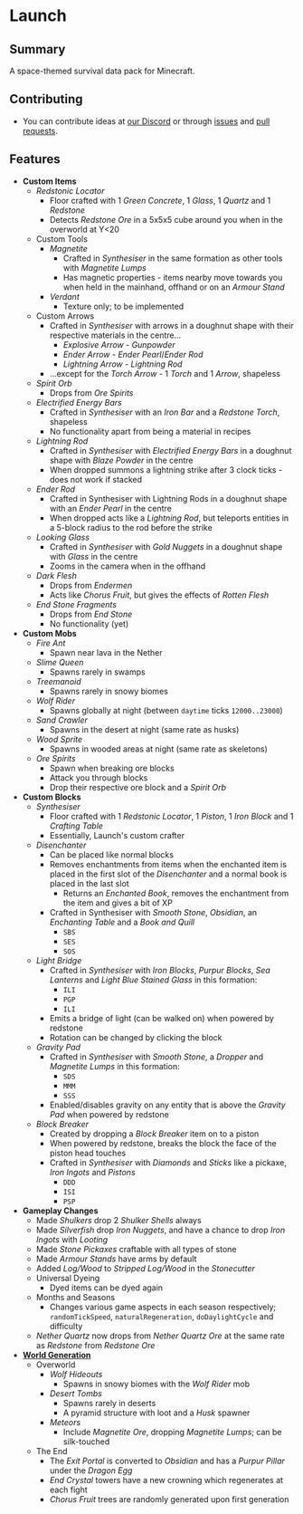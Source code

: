 # Launch

## Summary
A space-themed survival data pack for Minecraft.

## Contributing
- You can contribute ideas at [our Discord](https://discord.io/origami) or through [issues](https://github.com/origami-games/launch/issues) and [pull requests](https://github.com/origami-games/launch/pulls).

## Features
- **Custom Items**
    - *Redstonic Locator*
        - Floor crafted with 1 *Green Concrete*, 1 *Glass*, 1 *Quartz* and 1 *Redstone*
        - Detects *Redstone Ore* in a 5x5x5 cube around you when in the overworld at Y<20
    - Custom Tools
        - *Magnetite*
            - Crafted in *Synthesiser* in the same formation as other tools with *Magnetite Lumps*
            - Has magnetic properties - items nearby move towards you when held in the mainhand, offhand or on an *Armour Stand*
        - *Verdant*
            - Texture only; to be implemented
    - Custom Arrows
        - Crafted in *Synthesiser* with arrows in a doughnut shape with their respective materials in the centre...
            - *Explosive Arrow* - *Gunpowder*
            - *Ender Arrow* - *Ender Pearl*/*Ender Rod*
            - *Lightning Arrow* - *Lightning Rod*
        - ...except for the *Torch Arrow* - 1 *Torch* and 1 *Arrow*, shapeless
    - *Spirit Orb*
        - Drops from *Ore Spirits*
    - *Electrified Energy Bars*
        - Crafted in *Synthesiser* with an *Iron Bar* and a *Redstone Torch*, shapeless
        - No functionality apart from being a material in recipes
    - *Lightning Rod*
        - Crafted in *Synthesiser* with *Electrified Energy Bars* in a doughnut shape with *Blaze Powder* in the centre
        - When dropped summons a lightning strike after 3 clock ticks - does not work if stacked
    - *Ender Rod*
        - Crafted in Synthesiser with Lightning Rods in a doughnut shape with an *Ender Pearl* in the centre
        - When dropped acts like a *Lightning Rod*, but teleports entities in a 5-block radius to the rod before the strike
    - *Looking Glass*
        - Crafted in *Synthesiser* with *Gold Nuggets* in a doughnut shape with *Glass* in the centre
        - Zooms in the camera when in the offhand
    - *Dark Flesh*
        - Drops from *Endermen*
        - Acts like *Chorus Fruit*, but gives the effects of *Rotten Flesh*
    - *End Stone Fragments*
        - Drops from *End Stone*
        - No functionality (yet)
- **Custom Mobs**
    - *Fire Ant*
        - Spawn near lava in the Nether
    - *Slime Queen*
        - Spawns rarely in swamps
    - *Treemanoid*
        - Spawns rarely in snowy biomes
    - *Wolf Rider*
        - Spawns globally at night (between `daytime` ticks `12000..23000`)
    - *Sand Crawler*
        - Spawns in the desert at night (same rate as husks)
    - *Wood Sprite*
        - Spawns in wooded areas at night (same rate as skeletons)
    - *Ore Spirits*
        - Spawn when breaking ore blocks
        - Attack you through blocks
        - Drop their respective ore block and a *Spirit Orb*
- **Custom Blocks**
    - *Synthesiser*
        - Floor crafted with 1 *Redstonic Locator*, 1 *Piston*, 1 *Iron Block* and 1 *Crafting Table*
        - Essentially, Launch's custom crafter
    - *Disenchanter*
        - Can be placed like normal blocks
        - Removes enchantments from items when the enchanted item is placed in the first slot of the *Disenchanter* and a normal book is placed in the last slot
            - Returns an *Enchanted Book*, removes the enchantment from the item and gives a bit of XP
        - Crafted in Synthesiser with *Smooth Stone*, *Obsidian*, an *Enchanting Table* and a *Book and Quill*
            - `SBS`
            - `SES`
            - `SOS`
    - *Light Bridge*
        - Crafted in *Synthesiser* with *Iron Blocks*, *Purpur Blocks*, *Sea Lanterns* and *Light Blue Stained Glass* in this formation:
            - `ILI`
            - `PGP`
            - `ILI`
        - Emits a bridge of light (can be walked on) when powered by redstone
        - Rotation can be changed by clicking the block
    - *Gravity Pad*
        - Crafted in *Synthesiser* with *Smooth Stone*, a *Dropper* and *Magnetite Lumps* in this formation:
            - `SDS`
            - `MMM`
            - `SSS`
        - Enabled/disables gravity on any entity that is above the *Gravity Pad* when powered by redstone
    - *Block Breaker*
        - Created by dropping a *Block Breaker* item on to a piston
        - When powered by redstone, breaks the block the face of the piston head touches
        - Crafted in *Synthesiser* with *Diamonds* and *Sticks* like a pickaxe, *Iron Ingots* and *Pistons*
            - `DDD`
            - `ISI`
            - `PSP`
- **Gameplay Changes**
    - Made *Shulkers* drop 2 *Shulker Shells* always
    - Made *Silverfish* drop *Iron Nuggets*, and have a chance to drop *Iron Ingots* with *Looting*
    - Made *Stone Pickaxes* craftable with all types of stone
    - Made *Armour Stands* have arms by default
    - Added *Log/Wood* to *Stripped Log/Wood* in the *Stonecutter*
    - Universal Dyeing
        - Dyed items can be dyed again
    - Months and Seasons
        - Changes various game aspects in each season respectively; `randomTickSpeed`, `naturalRegeneration`, `doDaylightCycle` and difficulty
    - *Nether Quartz* now drops from *Nether Quartz Ore* at the same rate as *Redstone* from *Redstone Ore*
- **[World Generation](https://github.com/origami-games/launch/issues/3)**
    - Overworld
        - *Wolf Hideouts*
            - Spawns in snowy biomes with the *Wolf Rider* mob
        - *Desert Tombs*
            - Spawns rarely in deserts
            - A pyramid structure with loot and a *Husk* spawner
        - *Meteors*
            - Include *Magnetite Ore*, dropping *Magnetite Lumps*; can be silk-touched
    - The End
        - The *Exit Portal* is converted to *Obsidian* and has a *Purpur Pillar* under the *Dragon Egg*
        - *End Crystal* towers have a new crowning which regenerates at each fight
        - *Chorus Fruit* trees are randomly generated upon first generation
